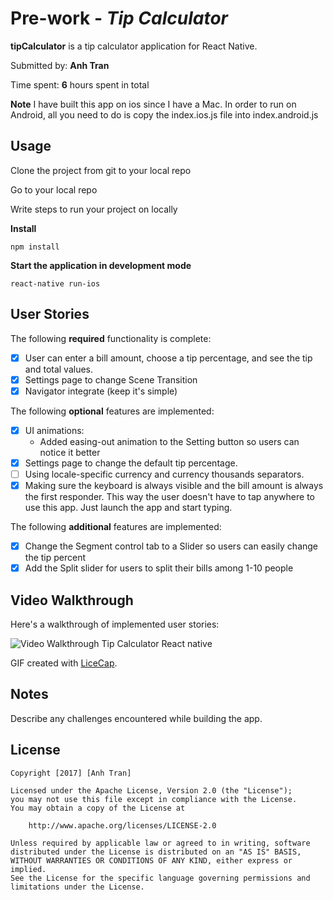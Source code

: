 # Pre-work - *Tip Calculator*

**tipCalculator** is a tip calculator application for React Native.

Submitted by: **Anh Tran**

Time spent: **6** hours spent in total

**Note** I have built this app on ios since I have a Mac. In order to run on Android, all you need to do is copy the index.ios.js file
into index.android.js

## Usage

Clone the project from git to your local repo

Go to your local repo

Write steps to run your project on locally

**Install**
```
npm install
```

**Start the application in development mode**
```
react-native run-ios
```

## User Stories

The following **required** functionality is complete:

* [X] User can enter a bill amount, choose a tip percentage, and see the tip and total values.
* [X] Settings page to change Scene Transition
* [X] Navigator integrate (keep it's simple)

The following **optional** features are implemented:
* [X] UI animations:
  - Added easing-out animation to the Setting button so users can notice it better
* [X] Settings page to change the default tip percentage.
* [ ] Using locale-specific currency and currency thousands separators.
* [X] Making sure the keyboard is always visible and the bill amount is always the first responder. This way the user doesn't have to tap anywhere to use this app. Just launch the app and start typing.

The following **additional** features are implemented:
* [X] Change the Segment control tab to a Slider so users can easily change the tip percent
* [X] Add the Split slider for users to split their bills among 1-10 people

## Video Walkthrough

Here's a walkthrough of implemented user stories:

<img src='http://i.imgur.com/jQaXEbZ.gif' title='Video Walkthrough Tip Calculator React native' width='' alt='Video Walkthrough Tip Calculator React native' />

GIF created with [LiceCap](http://www.cockos.com/licecap/).

## Notes

Describe any challenges encountered while building the app.

## License

    Copyright [2017] [Anh Tran]

    Licensed under the Apache License, Version 2.0 (the "License");
    you may not use this file except in compliance with the License.
    You may obtain a copy of the License at

        http://www.apache.org/licenses/LICENSE-2.0

    Unless required by applicable law or agreed to in writing, software
    distributed under the License is distributed on an "AS IS" BASIS,
    WITHOUT WARRANTIES OR CONDITIONS OF ANY KIND, either express or implied.
    See the License for the specific language governing permissions and
    limitations under the License.
